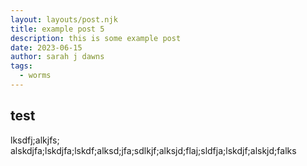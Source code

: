 ```yaml
---
layout: layouts/post.njk
title: example post 5
description: this is some example post
date: 2023-06-15
author: sarah j dawns
tags:
  - worms
---
```


## test

lksdfj;alkjfs; alskdjfa;lskdjfa;lskdf;alksd;jfa;sdlkjf;alksjd;flaj;sldfja;lskdjf;alskjd;falks
